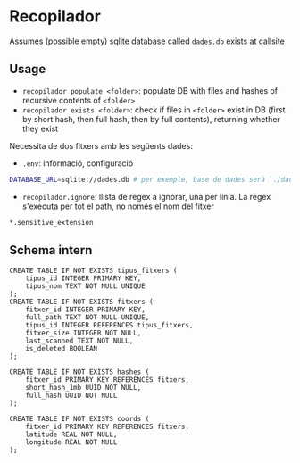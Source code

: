 # Recopilador

Assumes (possible empty) sqlite database called `dades.db` exists at callsite

## Usage
- `recopilador populate <folder>`: populate DB with files and hashes of recursive contents of `<folder>`
- `recopilador exists <folder>`: check if files in `<folder>` exist in DB (first by short hash, then full hash, then by full contents), returning whether they exist

Necessita de dos fitxers amb les següents dades:
- `.env`: informació, configuració
```sh
DATABASE_URL=sqlite://dades.db # per exemple, base de dades serà `./dades.db`
```
- `recopilador.ignore`: llista de regex a ignorar, una per linia. La regex s'executa per tot el path, no només el nom del fitxer
```sh
*.sensitive_extension
```

## Schema intern
```
CREATE TABLE IF NOT EXISTS tipus_fitxers (
    tipus_id INTEGER PRIMARY KEY,
    tipus_nom TEXT NOT NULL UNIQUE
);
CREATE TABLE IF NOT EXISTS fitxers (
    fitxer_id INTEGER PRIMARY KEY,
    full_path TEXT NOT NULL UNIQUE,
    tipus_id INTEGER REFERENCES tipus_fitxers,
    fitxer_size INTEGER NOT NULL,
    last_scanned TEXT NOT NULL,
    is_deleted BOOLEAN
);

CREATE TABLE IF NOT EXISTS hashes (
    fitxer_id PRIMARY KEY REFERENCES fitxers,
    short_hash_1mb UUID NOT NULL,
    full_hash UUID NOT NULL
);

CREATE TABLE IF NOT EXISTS coords (
    fitxer_id PRIMARY KEY REFERENCES fitxers,
    latitude REAL NOT NULL,
    longitude REAL NOT NULL
);
```
